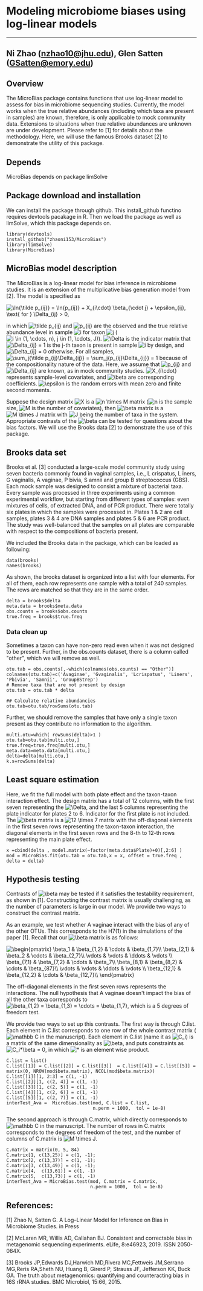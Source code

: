 # Modeling microbiome biases using log-linear models
---
Ni Zhao (nzhao10@jhu.edu), Glen Satten (GSatten@emory.edu)
---


## Overview
The MicroBias package contains functions that use log-linear model to assess for bias in microbiome sequencing studies. Currently, the model works when the true relative abundances (including which taxa are present in samples) are known, therefore, is only applicable to mock community data. Extensions to situations when true relative abundances are unknown are under development. Please refer to [1] for details about the methodology. Here, we will use the famous Brooks dataset [2] to demonstrate the utility of this package. 

## Depends
MicroBias depends on package limSolve

## Package download and installation 

We can install the package through github. This install_github functino requires devtools pacakage in R.  Then we load the package as well as limSolve, which this package depends on. 

```{r download, eval = F}
library(devtools)
install_github("zhaoni153/MicroBias")
library(limSolve)
library(MicroBias)
```

## MicroBias model description
The MicroBias is a log-linear model for bias inference in microbiome studies. It is an extension of the multiplicative bias generation model from [2]. The model is specified as 

<img src="https://latex.codecogs.com/gif.latex?\ln{\tilde&space;p_{ij}}&space;=&space;\ln{p_{ij}}&space;&plus;&space;X_{i\cdot}&space;\beta_{\cdot&space;j}&space;&plus;&space;\epsilon_{ij},&space;\text{&space;for&space;}&space;\Delta_{ij}&space;>&space;0," title="\ln{\tilde p_{ij}} = \ln{p_{ij}} + X_{i\cdot} \beta_{\cdot j} + \epsilon_{ij}, \text{ for } \Delta_{ij} > 0," />


in which <img src="https://latex.codecogs.com/gif.latex?\tilde&space;p_{ij}" title="\tilde p_{ij}" /> and <img src="https://latex.codecogs.com/gif.latex?p_{ij}" title="p_{ij}" /> are the observed and the true relative abundance level in sample <img src="https://latex.codecogs.com/gif.latex?i" title="i" /> for taxon <img src="https://latex.codecogs.com/gif.latex?j" title="j" /> (<img src="https://latex.codecogs.com/gif.latex?i&space;\in&space;(1,&space;\cdots,&space;n),&space;j&space;\in&space;(1,&space;\cdots,&space;J)" title="i \in (1, \cdots, n), j \in (1, \cdots, J)" />). <img src="https://latex.codecogs.com/gif.latex?\Delta" title="\Delta" /> is the indicator matrix that <img src="https://latex.codecogs.com/gif.latex?\Delta_{ij}&space;=&space;1" title="\Delta_{ij} = 1" /> is the j-th taxon is present in sample <img src="https://latex.codecogs.com/gif.latex?i" title="i" /> by design, and <img src="https://latex.codecogs.com/gif.latex?\Delta_{ij}&space;=&space;0" title="\Delta_{ij} = 0" /> otherwise. For all samples, <img src="https://latex.codecogs.com/gif.latex?\sum_j{\tilde&space;p_{ij}\Delta_{ij}}&space;=&space;\sum_j{p_{ij}\Delta_{ij}}&space;=&space;1" title="\sum_j{\tilde p_{ij}\Delta_{ij}} = \sum_j{p_{ij}\Delta_{ij}} = 1" /> because of the compositionality nature of the data. Here, we assume that <img src="https://latex.codecogs.com/gif.latex?p_{ij}" title="p_{ij}" /> and <img src="https://latex.codecogs.com/gif.latex?\Delta_{ij}" title="\Delta_{ij}" /> are known, as in mock community studies. <img src="https://latex.codecogs.com/gif.latex?X_{i\cdot}" title="X_{i\cdot}" /> represents sample-level covariates, and <img src="https://latex.codecogs.com/gif.latex?\beta" title="\beta" /> are corresponding coefficients. <img src="https://latex.codecogs.com/gif.latex?\epsilon" title="\epsilon" /> is the random errors with mean zero and finite second moments. 

Suppose the design matrix <img src="https://latex.codecogs.com/gif.latex?X" title="X" /> is a <img src="https://latex.codecogs.com/gif.latex?n&space;\times&space;M" title="n \times M" /> matrix (<img src="https://latex.codecogs.com/gif.latex?n" title="n" /> is the sample size,  <img src="https://latex.codecogs.com/gif.latex?M" title="M" /> is the number of covariates), then <img src="https://latex.codecogs.com/gif.latex?\beta" title="\beta" /> matrix is a <img src="https://latex.codecogs.com/gif.latex?M&space;\times&space;J" title="M \times J" /> matrix with <img src="https://latex.codecogs.com/gif.latex?J" title="J" /> being the number of taxa in the system. Appropriate contrasts of the <img src="https://latex.codecogs.com/gif.latex?\beta" title="\beta" /> can be tested for questions about the bias factors. We will use the Brooks data [2] to demonstrate the use of this package. 


## Brooks data set

Brooks et al. [3] conducted a large-scale model community study using seven bacteria commonly found in vaginal samples, i.e., L crispatus,  L iners, G vaginalis, A vaginae, P bivia, S amnii and group B streptococcus (GBS). Each mock sample was designed to consist a mixture of bacterial taxa. Every sample was processed in three experiments using a common experimental workflow, but starting from different  types of samples: even mixtures of cells, of extracted DNA, and of PCR product. There were totally six plates in which the samples were processed in. Plates 1 \& 2 are cell samples, plates 3 \& 4 are DNA samples and plates 5 \& 6 are PCR product. The study was well-balanced that the samples on all plates are comparable with respect to the compositions of bacteria present.

We included the Brooks data in the package, which can be loaded as following: 

```{r loadBrooks}
data(brooks)
names(brooks)
```

As shown, the brooks dataset is organized into a list with four elements. For all of them, each row represents one sample with a total of 240 samples. The rows are matched so that they are in the same order. 

```{r loadBrooks2}
delta = brooks$delta
meta.data = brooks$meta.data
obs.counts = brooks$obs.counts
true.freq = brooks$true.freq
```

### Data clean up
Sometimes a taxon can have non-zero read even when it was not designed to be present. Further, in the obs.counts dataset, there is a column called "other", which we will remove as well.

```{r cleanData}
otu.tab = obs.counts[,-which(colnames(obs.counts) == "Other")]
colnames(otu.tab)=c('Avaginae', 'Gvaginalis', 'Lcrispatus', 'Liners', 'Pbivia', 'Samnii', 'GroupBStrep')
# Remove taxa that are not present by design
otu.tab = otu.tab * delta

## Calculate relative abundancies
otu.tab=otu.tab/rowSums(otu.tab)

```

Further, we should remove the samples that have only a single taxon present as they contribute no information to the algorithm. 

```{r rmSingle}
multi.otu=which( rowSums(delta)>1 )
otu.tab=otu.tab[multi.otu,]
true.freq=true.freq[multi.otu,]
meta.data=meta.data[multi.otu,]
delta=delta[multi.otu,]
k.s=rowSums(delta)
```

## Least square estimation 
Here, we fit the full model with both plate effect and the taxon-taxon interaction effect. The design matrix has a total of 12 columns, with the first seven representing the <img src="https://latex.codecogs.com/gif.latex?\Delta" title="\Delta" />, and the last 5 columns representing the plate indicator for plates 2 to 6. Indicator for the first plate is not included. The <img src="https://latex.codecogs.com/gif.latex?\beta" title="\beta" /> matrix is a <img src="https://latex.codecogs.com/gif.latex?12&space;\times&space;7" title="12 \times 7" /> matrix with the off-diagonal elements in the first seven rows representing the taxon-taxon interaction, the diagonal elements in the first seven rows and the 8-th to 12-th rows representing the main plate effect.


```{r estimate}
x =cbind(delta , model.matrix(~factor(meta.data$Plate)+0)[,2:6] )
mod = MicroBias.fit(otu.tab = otu.tab,x = x, offset = true.freq , delta = delta)
```

## Hypothesis testing

Contrasts of <img src="https://latex.codecogs.com/gif.latex?\beta" title="\beta" /> may be tested if it satisfies the testability requirement, as shown in [1]. Constructing the contrast matrix is usually challenging, as the number of parameters is large in our model. We provide two ways to construct the contrast matrix. 

As an example, we test whether A vaginae interact with the bias of any of the other OTUs. This corresponds to the H7(1) in the simulations of the paper [1]. Recall that our <img src="https://latex.codecogs.com/gif.latex?\beta" title="\beta" /> matrix is as follows: 

<img src="https://latex.codecogs.com/gif.latex?\begin{pmatrix}&space;\beta_1&space;&&space;\beta_{1,2}&space;&&space;\cdots&space;&&space;\beta_{1,7}\\&space;\beta_{2,1}&space;&&space;\beta_2&space;&&space;\cdots&space;&&space;\beta_{2,7}\\&space;\vdots&space;&&space;\vdots&space;&&space;\ddots&space;&&space;\vdots&space;\\&space;\beta_{7,1}&space;&&space;\beta_{7,2}&space;&&space;\cdots&space;&&space;\beta_7\\&space;\beta_{8,1}&space;&&space;\beta_{8,2}&space;&&space;\cdots&space;&&space;\beta_{87}\\&space;\vdots&space;&&space;\vdots&space;&&space;\ddots&space;&&space;\vdots&space;\\&space;\beta_{12,1}&space;&&space;\beta_{12,2}&space;&&space;\cdots&space;&&space;\beta_{12,7}\\&space;\end{pmatrix}" title="\begin{pmatrix} \beta_1 & \beta_{1,2} & \cdots & \beta_{1,7}\\ \beta_{2,1} & \beta_2 & \cdots & \beta_{2,7}\\ \vdots & \vdots & \ddots & \vdots \\ \beta_{7,1} & \beta_{7,2} & \cdots & \beta_7\\ \beta_{8,1} & \beta_{8,2} & \cdots & \beta_{87}\\ \vdots & \vdots & \ddots & \vdots \\ \beta_{12,1} & \beta_{12,2} & \cdots & \beta_{12,7}\\ \end{pmatrix}" />

The off-diagonal elements in the first seven rows represents the interactions. The null hypothesis that A vaginae doesn't impact the bias of all the other taxa corresponds to <img src="https://latex.codecogs.com/gif.latex?\beta_{1,2}&space;=&space;\beta_{1,3}&space;=&space;\cdots&space;=&space;\beta_{1,7}" title="\beta_{1,2} = \beta_{1,3} = \cdots = \beta_{1,7}" />, which is a 5 degrees of freedom test. 

We provide two ways to set up this contrasts. The first way is through C.list. Each element in C.list corresponds to one row of the whole contrast matrix (<img src="https://latex.codecogs.com/gif.latex?\mathbb&space;C" title="\mathbb C" /> in the manuscript). Each element in C.list (name it as <img src="https://latex.codecogs.com/gif.latex?C_i" title="C_i" />) is a matrix of the same dimensionality as <img src="https://latex.codecogs.com/gif.latex?\beta" title="\beta" />, and puts constraints as <img src="https://latex.codecogs.com/gif.latex?C_i*\beta&space;=&space;0" title="C_i*\beta = 0" />, in which <img src="https://latex.codecogs.com/gif.latex?*" title="*" /> is an element wise product. 

```{r exampleC.list}
C.list = list()
C.list[[1]] = C.list[[2]] = C.list[[3]]  = C.list[[4]] = C.list[[5]] = matrix(0, NROW(mod$beta.matrix), NCOL(mod$beta.matrix))
C.list[[1]][1, 2:3] = c(1, -1)
C.list[[2]][1, c(2, 4)] = c(1, -1)
C.list[[3]][1, c(2, 5)] = c(1, -1)
C.list[[4]][1, c(2, 6)] = c(1, -1)
C.list[[5]][1, c(2, 7)] = c(1, -1)
interTest_Ava =  MicroBias.test(mod, C.list = C.list, 
                                n.perm = 1000,  tol = 1e-8)
```

The second approach is through C.matrix, which directly corresponds to <img src="https://latex.codecogs.com/gif.latex?\mathbb&space;C" title="\mathbb C" /> in the manuscript. The number of rows in C.matrix corresponds to the degrees of freedom of the test, and the number of columns of C.matrix is <img src="https://latex.codecogs.com/gif.latex?M&space;\times&space;J" title="M \times J" />. 

```{r}
C.matrix = matrix(0, 5, 84)
C.matrix[1, c(13,25)] = c(1, -1);
C.matrix[2, c(13,37)] = c(1, -1); 
C.matrix[3, c(13,49)] = c(1, -1); 
C.matrix[4,  c(13,61)] = c(1, -1)
C.matrix[5,  c(13,73)] = c(1, -1)
interTest_Ava = MicroBias.test(mod, C.matrix = C.matrix, 
                               n.perm = 1000,  tol = 1e-8)
```


## References: 
[1] Zhao N, Satten G. A Log–Linear Model for Inference on Bias in Microbiome Studies. in Press

[2] McLaren MR, Willis AD, Callahan BJ. Consistent and correctable bias in metagenomic sequencing experiments. eLife, 8:e46923, 2019. ISSN 2050-084X.

[3] Brooks JP,Edwards DJ,Harwich MD,Rivera MC,Fettweis JM,Serrano MG,Reris RA,Sheth NU, Huang B, Girerd P, Strauss JF, Jefferson KK, Buck GA. The truth about metagenomics: quantifying and counteracting bias in 16S rRNA studies. BMC Microbiol, 15:66, 2015.

